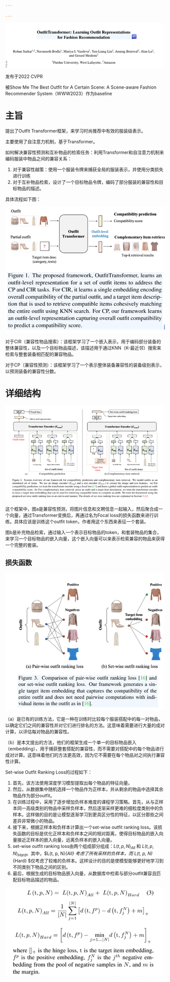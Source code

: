 ```yaml
---

---
```


![](https://raw.githubusercontent.com/lvszl/figure/master/20231031105532.png)

发布于2022 CVPR

被Show Me The Best Outfit for A Certain Scene: A Scene-aware Fashion Recommender System（WWW2023）作为baseline

# 主旨

提出了Outfit Transformer框架，来学习时尚推荐中有效的服装级表示。

主要使用了自注意力机制，基于Transformer。

如何解决兼容性预测和互补物品的检索任务：利用Transformer和自注意力机制来编码服装中物品之间的兼容关系：

1. 对于兼容性越策：使用一个服装令牌来捕获全局的服装表示，并使用分类损失进行训练
2. 对于互补物品检索，设计了一个目标物品令牌，编码了部分服装的兼容性和目标物品的描述。

具体流程如下图：

![](https://raw.githubusercontent.com/lvszl/figure/master/20231031110020.png)

对于CIR（兼容性物品搜索）：该框架学习了一个嵌入表示，用于编码部分装备的整体兼容性，以及一个目标物品描述，该描述用于通过KNN（K-最近邻）搜索来检索与整套装备相匹配的兼容物品。

对于CP（兼容性预测）：该框架学习了一个表示整体装备兼容性的装备级别表示，以预测装备的兼容性分数。



# 详细结构

![](https://raw.githubusercontent.com/lvszl/figure/master/20231031110840.png)

这个框架中，图a是兼容性预测，将图片信息和文聘信息一起输入，然后聚合成一个向量，通过Transformer变换后，再通过名为Focal loss的损失函数来进行训练。具体应该是训练这个outfit token，作者用这个东西来表征一个套装。

图b是补充物品检索，通过输入一个表示目标物品的token，和套装物品的集合，来学习一个目标物品的嵌入向量，这个嵌入向量可以来表示检索兼容的物品来获得一个完整的套装。



## 损失函数

![](https://raw.githubusercontent.com/lvszl/figure/master/20231031113043.png)

（a）是已有的训练方法，它是一种在训练时比较每个服装搭配中的每一对物品，以确定它们之间的兼容性并对它们进行排名的方法。这意味着需要进行大量的成对计算，以评估每对物品的兼容性。

（b）是本文提出的方法，他们的框架生成一个单一的目标物品嵌入（embedding），用于捕获整套搭配的兼容性，而不需要对搭配中的每个物品进行成对计算。这意味着他们的方法更高效，因为它不需要在每个物品对之间执行兼容性计算。

Set-wise Outfit Ranking Loss的过程如下：

1. 首先，该方法使用深度学习模型提取出每个物品的特征向量。
2. 然后，从数据集中随机选择一个物品作为正样本，并从剩余的物品中选择其余物品作为部分outfit。
3. 在训练过程中，采用了逐步增加负样本难度的课程学习策略。首先，从与正样本同一高级类别的物品中采样负样本，然后逐渐采样更难的细粒度类别中的负样本。这样做的目的是让模型逐渐学习到更具区分性的特征，以区分那些之间差异非常微小的物品。
4. 接下来，根据正样本和负样本计算出一个set-wise outfit ranking loss。该损失函数的目标是优化正样本和负样本之间的相对距离，使得目标物品的嵌入向量接近正样本的嵌入向量，远离负样本的嵌入向量。
5. set-wise outfit ranking loss由两个组成部分组成：$L(t, p, N)_{All}$ 和 $L(t, p, N)_{Hard}$。其中，$L(t, p, N)_{All} $考虑了所有采样的负样本，而$ L(t, p, N)_{Hard} $仅考虑了较难的负样本。这样设计的目的是使模型能够更好地学习到不同类别下物品之间的区别。
6. 最后，根据生成的目标物品嵌入向量，从数据库中检索与部分outfit兼容且匹配目标物品描述的物品。


![](https://raw.githubusercontent.com/lvszl/figure/master/20231031115113.png)

